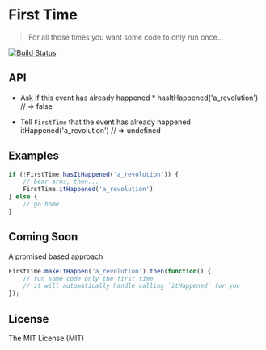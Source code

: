 # First Time

> For all those times you want some code to only run once...

[![Build Status](https://secure.travis-ci.org/petarbojinov/FirstTime.png?branch=master)](http://travis-ci.org/petarbojinov/FirstTime)

## API

* Ask if this event has already happened *
hasItHappened('a_revolution') // => false

* Tell `FirstTime` that the event has already happened
itHappened('a_revolution')    // => undefined

## Examples

``` javascript
if (!FirstTime.hasItHappened('a_revolution')) {
	// bear arms, then...
	FirstTime.itHappened('a_revolution')
} else {
	// go home
}
```

## Coming Soon

A promised based approach

``` javascript
FirstTime.makeItHappen('a_revolution').then(function() {
	// run some code only the first time
	// it will automatically handle calling `itHappened` for you
});
```

## License

The MIT License (MIT)